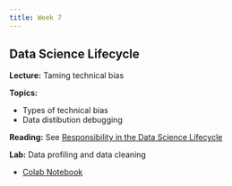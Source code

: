 ```yaml
---
title: Week 7
---
```


## Data Science Lifecycle

**Lecture:** Taming technical bias

**Topics:**
* Types of technical bias
* Data distibution debugging

**Reading:** See [Responsibility in the Data Science Lifecycle](../../../assets/lifecycle_reader.pdf)

**Lab:** Data profiling and data cleaning

* [Colab Notebook](https://drive.google.com/file/d/1JYlzGZKxGQftHywmWVtioj_EbiT8SJ1D/view?usp=sharing)
